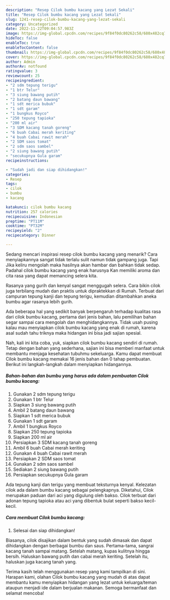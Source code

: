 ```yaml
---
description: "Resep Cilok bumbu kacang yang Lezat Sekali"
title: "Resep Cilok bumbu kacang yang Lezat Sekali"
slug: 1241-resep-cilok-bumbu-kacang-yang-lezat-sekali
category: Uncategorized
date: 2022-11-22T09:04:57.983Z
image: https://img-global.cpcdn.com/recipes/9f84f0dc80262c58/680x482cq70/cilok-bumbu-kacang-foto-resep-utama.jpg
hideToc: false
enableToc: true
enableTocContent: false
thumbnail: https://img-global.cpcdn.com/recipes/9f84f0dc80262c58/680x482cq70/cilok-bumbu-kacang-foto-resep-utama.jpg
cover: https://img-global.cpcdn.com/recipes/9f84f0dc80262c58/680x482cq70/cilok-bumbu-kacang-foto-resep-utama.jpg
author: Admin
authorAv: notfound
ratingvalue: 3
reviewcount: 25
recipeingredient:
- "2 sdm tepung terigu"
- "1 btr Telur"
- "3 siung bawang putih"
- "2 batang daun bawang"
- "1 sdt merica bubuk"
- "1 sdt garam"
- "1 bungkus Royco"
- "250 tepung tapioka"
- "200 ml air"
- "3 SDM kacang tanah goreng"
- "6 buah Cabai merah keriting"
- "4 buah Cabai rawit merah"
- "2 SDM saos tomat"
- "2 sdm saos sambel"
- "2 siung bawang putih"
- "secukupnya Gula garam"
recipeinstructions:

- "Sudah jadi dan siap dihidangkan!"
categories:
- Resep
tags:
- cilok
- bumbu
- kacang

katakunci: cilok bumbu kacang 
nutrition: 257 calories
recipecuisine: Indonesian
preptime: "PT11M"
cooktime: "PT32M"
recipeyield: "2"
recipecategory: Dinner

---
```



Sedang mencari inspirasi resep cilok bumbu kacang yang menarik? Cara menyiapkannya sangat tidak terlalu sulit namun tidak gampang juga. Tapi Jika keliru mengolah maka hasilnya akan hambar dan bahkan tidak sedap. Padahal cilok bumbu kacang yang enak harusnya Kan memiliki aroma dan cita rasa yang dapat memancing selera kita.


Rasanya yang gurih dan kenyal sangat menggugah selera. Cara bikin cilok juga terbilang mudah dan praktis untuk dipraktekkan di Rumah. Terbuat dari campuran tepung kanji dan tepung terigu, kemudian ditambahkan aneka bumbu agar rasanya lebih gurih.

Ada beberapa hal yang sedikit banyak berpengaruh terhadap kualitas rasa dari cilok bumbu kacang, pertama dari jenis bahan, lalu pemilihan bahan segar sampai cara mengolah dan menghidangkannya. Tidak usah pusing kalau mau menyiapkan cilok bumbu kacang yang enak di rumah, karena asal sudah tahu triknya maka hidangan ini bisa jadi sajian spesial.


Nah, kali ini kita coba, yuk, siapkan cilok bumbu kacang sendiri di rumah. Tetap dengan bahan yang sederhana, sajian ini bisa memberi manfaat untuk membantu menjaga kesehatan tubuhmu sekeluarga. Kamu dapat membuat Cilok bumbu kacang memakai 16 jenis bahan dan 0 tahap pembuatan. Berikut ini langkah-langkah dalam menyiapkan hidangannya.

<!--inarticleads1-->

##### Bahan-bahan dan bumbu yang harus ada dalam pembuatan Cilok bumbu kacang:

1. Gunakan 2 sdm tepung terigu
1. Gunakan 1 btr Telur
1. Siapkan 3 siung bawang putih
1. Ambil 2 batang daun bawang
1. Siapkan 1 sdt merica bubuk
1. Gunakan 1 sdt garam
1. Ambil 1 bungkus Royco
1. Siapkan 250 tepung tapioka
1. Siapkan 200 ml air
1. Persiapkan 3 SDM kacang tanah goreng
1. Ambil 6 buah Cabai merah keriting
1. Gunakan 4 buah Cabai rawit merah
1. Persiapkan 2 SDM saos tomat
1. Gunakan 2 sdm saos sambel
1. Sediakan 2 siung bawang putih
1. Persiapkan secukupnya Gula garam


Ada tepung kanji dan terigu yang membuat teksturnya kenyal. Kelezatan cilok ada dalam bumbu kacang sebagai pelengkapnya. Diketahui, Cilok merupakan paduan dari aci yang digulung oleh bakso. Cilok terbuat dari adonan tepung tapioka atau aci yang dibentuk bulat seperti bakso kecil-kecil. 

<!--inarticleads2-->

##### Cara membuat Cilok bumbu kacang:


1. Selesai dan siap dihidangkan!

Biasanya, cilok disajikan dalam bentuk yang sudah dimasak dan dapat dihidangkan dengan berbagai bumbu dan saus. Pertama-tama, sangrai kacang tanah sampai matang. Setelah matang, kupas kulitnya hingga bersih. Haluskan bawang putih dan cabai merah keriting. Setelah itu, haluskan juga kacang tanah yang. 

Terima kasih telah menggunakan resep yang kami tampilkan di sini. Harapan kami, olahan Cilok bumbu kacang yang mudah di atas dapat membantu kamu menyiapkan hidangan yang lezat untuk keluarga/teman ataupun menjadi ide dalam berjualan makanan. Semoga bermanfaat dan selamat mencoba!
